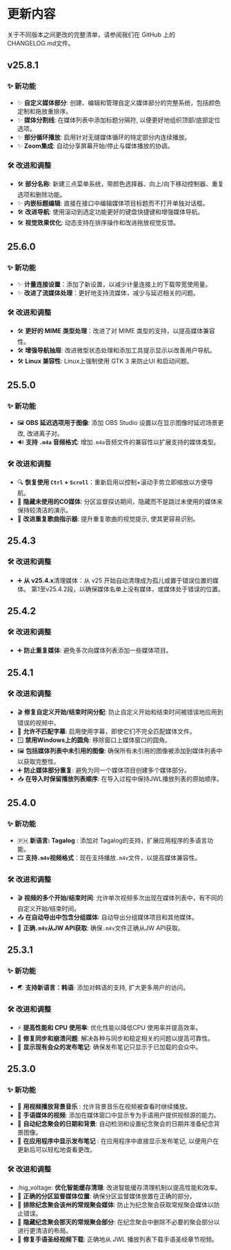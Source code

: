 <!-- markdownlint-disable no-duplicate-heading -->

# 更新内容

关于不同版本之间更改的完整清单，请参阅我们在 GitHub 上的 CHANGELOG.md文件。

## v25.8.1

### ✨ 新功能

- ✨ **自定义媒体部分**: 创建、编辑和管理自定义媒体部分的完整系统，包括颜色定制和拖放重排序。
- ✨ **媒体分割线**: 在媒体列表中添加标题分隔符, 以便更好地组织顶部/底部定位选项。
- ✨ **部分循环播放**: 启用针对无缝媒体循环的特定部分内连续播放。
- ✨ **Zoom集成**: 自动分享屏幕开始/停止与媒体播放的协调。

### 🛠️ 改进和调整

- 🛠️ **部分名称**: 新建三点菜单系统，带颜色选择器、向上/向下移动控制器、重复选项和删除功能。
- ✨ **内嵌标题编辑**: 直接在接口中编辑媒体项目标题而不打开单独对话框。
- 🛠️ **改进导航**: 使用滚动到选定功能更好的键盘快捷键和增强媒体导航。
- 🛠️ **视觉效果优化**: 动态支持在排序操作和改进拖放视觉反馈。

## 25.6.0

### ✨ 新功能

- ✨ **计量连接设置**：添加了新设置，以减少计量连接上的下载带宽使用量。
- ✨ **改进了流媒体处理**：更好地支持流媒体，减少与延迟相关的问题。

### 🛠️ 改进和调整

- 🛠️ **更好的 MIME 类型处理**：改进了对 MIME 类型的支持，以提高媒体兼容性。
- 🛠️ **增强导航抽屉**: 改进微型状态处理和添加工具提示显示以改善用户导航。
- 🛠️ **Linux 兼容性**: Linux上强制使用 GTK 3 来防止UI 和启动问题。

## 25.5.0

### ✨ 新功能

- 🖼️ **OBS 延迟选项用于图像**: 添加 OBS Studio 设置以在显示图像时延迟场景更改, 改进离子对。
- 🔊 **支持 `.m4a` 音频格式**: 增加`.m4a`音频文件的兼容性以扩展支持的媒体类型。

### 🛠️ 改进和调整

- 🔍 **恢复使用 `Ctrl` + `Scroll`**：重新启用以控制+滚动手势立即缩放以方便导航。
- 👤 **隐藏未使用的CO媒体**: 分区监督探访期间，隐藏而不是跳过未使用的媒体来保持较清洁的演示。
- 🎵 **改进重复歌曲指示器**: 提升重复歌曲的视觉提示, 使其更容易识别。

## 25.4.3

### 🛠️ 改进和调整

- ➕ **从 v25.4.x**清理媒体：从 v25 开始自动清理成为孤儿或置于错误位置的媒体。 第1至v25.4.2段，以确保媒体名单上没有媒体，或媒体处于错误的位置。

## 25.4.2

### 🛠️ 改进和调整

- ➕ **防止重复媒体**: 避免多次向媒体列表添加一些媒体项目。

## 25.4.1

### 🛠️ 改进和调整

- 🎬 **修复自定义开始/结束时间分配**: 防止自定义开始和结束时间被错误地应用到错误的视频中。
- 📝 **允许不匹配字幕**: 启用使用字幕，即使它们不完全匹配媒体文件。
- 🪟 **禁用Windows上的圆角**: 移除窗口上媒体窗口的圆角。
- 🖼️ **包括媒体列表中未引用的图像**: 确保所有未引用的图像被添加到媒体列表中以获取完整性。
- ➕ **防止媒体部分重复**: 避免为同一个媒体项目创建多个媒体部分。
- 📥 **在导入时保留播放列表顺序**: 在导入过程中保持JWL播放列表的原始顺序。

## 25.4.0

### ✨ 新功能

- 🇵🇭 **新语言: Tagalog** : 添加对 Tagalog的支持，扩展应用程序的多语言功能。
- 🎞 **支持`.m4v`视频格式**：现在支持播放`.m4v`文件，以提高媒体兼容性。

### 🛠️ 改进和调整

- 🎬 **视频的多个开始/结束时间**: 允许单次视频多次出现在媒体列表中，有不同的自定义开始/结束时间。
- 📤 **在自动导出中包含分组媒体**: 自动导出分组媒体项目和其他媒体。
- 📡 **正确`.m4v`从JW API获取**: 确保`.m4v`文件正确从JW API获取。

## 25.3.1

### ✨ 新功能

- 🌏 **支持新语言：韩语**: 添加对韩语的支持, 扩大更多用户的访问。

### 🛠️ 改进和调整

- ⚡ **提高性能和 CPU 使用率**: 优化性能以降低CPU 使用率并提高效率。
- 🔄  **修复同步和崩溃问题**: 解决各种与同步和稳定相关的问题以提高可靠性。
- 📜 **显示现有会众的发布笔记**: 确保发布笔记只显示于已加载的会众中。

## 25.3.0

### ✨ 新功能

- 🎵 **用视频播放背景音乐** : 允许背景音乐在视频被查看时继续播放。
- 🎥 **手语媒体的视频**: 添加在媒体窗口中显示专为手语用户提供视频源的能力。
- 📅 **自动纪念聚会的日期和背景**: 自动检测和设置纪念聚会的日期并准备纪念背景图像。
- 📜 **在应用程序中显示发布笔记** : 在应用程序中直接显示发布笔记, 以便用户在更新后可以轻松地查看更改。

### 🛠️ 改进和调整

- :hig_voltage: **优化智能缓存清理**: 改进智能缓存清理机制以提高性能和效率。
- 📂 **正确的分区监督媒体位置**: 确保分区监督媒体放置在正确的部分。
- 📅 **排除纪念聚会该州的常规聚会媒体**: 防止为纪念聚会获取常规聚会媒体以防止错误。
- 📅 **隐藏纪念聚会那天的常规聚会部分**: 在纪念聚会中删除不必要的聚会部分以进行更清洁的布局。
- 📖 **修复手语圣经视频下载**: 正确地从 JWL 播放列表下载手语圣经章节视频。
